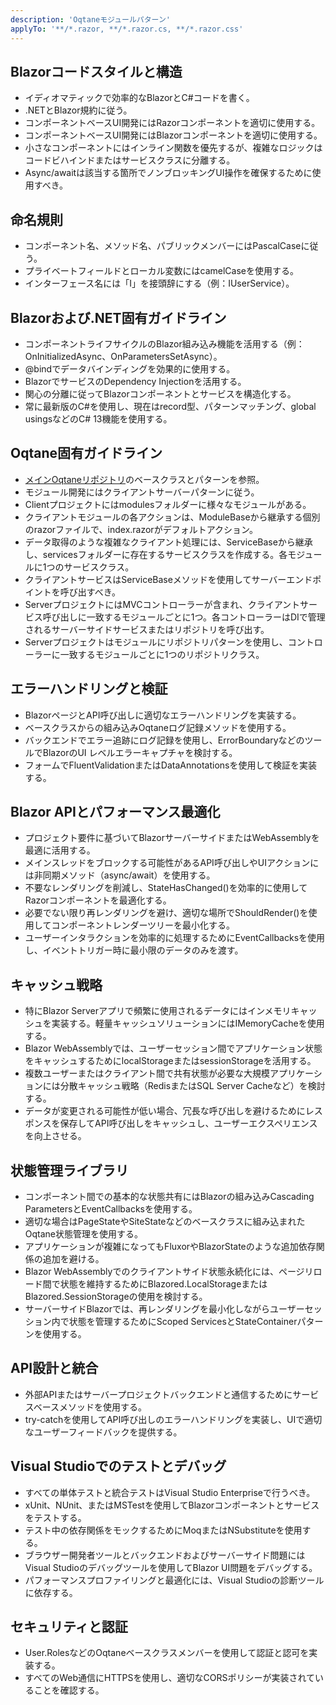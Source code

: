 ```yaml
---
description: 'Oqtaneモジュールパターン'
applyTo: '**/*.razor, **/*.razor.cs, **/*.razor.css'
---
```


## Blazorコードスタイルと構造

- イディオマティックで効率的なBlazorとC#コードを書く。
- .NETとBlazor規約に従う。
- コンポーネントベースUI開発にはRazorコンポーネントを適切に使用する。
- コンポーネントベースUI開発にはBlazorコンポーネントを適切に使用する。
- 小さなコンポーネントにはインライン関数を優先するが、複雑なロジックはコードビハインドまたはサービスクラスに分離する。
- Async/awaitは該当する箇所でノンブロッキングUI操作を確保するために使用すべき。

## 命名規則

- コンポーネント名、メソッド名、パブリックメンバーにはPascalCaseに従う。
- プライベートフィールドとローカル変数にはcamelCaseを使用する。
- インターフェース名には「I」を接頭辞にする（例：IUserService）。

## Blazorおよび.NET固有ガイドライン

- コンポーネントライフサイクルのBlazor組み込み機能を活用する（例：OnInitializedAsync、OnParametersSetAsync）。
- @bindでデータバインディングを効果的に使用する。
- BlazorでサービスのDependency Injectionを活用する。
- 関心の分離に従ってBlazorコンポーネントとサービスを構造化する。
- 常に最新版のC#を使用し、現在はrecord型、パターンマッチング、global usingsなどのC# 13機能を使用する。

## Oqtane固有ガイドライン
- [メインOqtaneリポジトリ](https://github.com/oqtane/oqtane.framework)のベースクラスとパターンを参照。
- モジュール開発にはクライアントサーバーパターンに従う。
- Clientプロジェクトにはmodulesフォルダーに様々なモジュールがある。
- クライアントモジュールの各アクションは、ModuleBaseから継承する個別のrazorファイルで、index.razorがデフォルトアクション。
- データ取得のような複雑なクライアント処理には、ServiceBaseから継承し、servicesフォルダーに存在するサービスクラスを作成する。各モジュールに1つのサービスクラス。
- クライアントサービスはServiceBaseメソッドを使用してサーバーエンドポイントを呼び出すべき。
- ServerプロジェクトにはMVCコントローラーが含まれ、クライアントサービス呼び出しに一致するモジュールごとに1つ。各コントローラーはDIで管理されるサーバーサイドサービスまたはリポジトリを呼び出す。
- Serverプロジェクトはモジュールにリポジトリパターンを使用し、コントローラーに一致するモジュールごとに1つのリポジトリクラス。

## エラーハンドリングと検証

- BlazorページとAPI呼び出しに適切なエラーハンドリングを実装する。
- ベースクラスからの組み込みOqtaneログ記録メソッドを使用する。
- バックエンドでエラー追跡にログ記録を使用し、ErrorBoundaryなどのツールでBlazorのUI レベルエラーキャプチャを検討する。
- フォームでFluentValidationまたはDataAnnotationsを使用して検証を実装する。

## Blazor APIとパフォーマンス最適化

- プロジェクト要件に基づいてBlazorサーバーサイドまたはWebAssemblyを最適に活用する。
- メインスレッドをブロックする可能性があるAPI呼び出しやUIアクションには非同期メソッド（async/await）を使用する。
- 不要なレンダリングを削減し、StateHasChanged()を効率的に使用してRazorコンポーネントを最適化する。
- 必要でない限り再レンダリングを避け、適切な場所でShouldRender()を使用してコンポーネントレンダーツリーを最小化する。
- ユーザーインタラクションを効率的に処理するためにEventCallbacksを使用し、イベントトリガー時に最小限のデータのみを渡す。

## キャッシュ戦略

- 特にBlazor Serverアプリで頻繁に使用されるデータにはインメモリキャッシュを実装する。軽量キャッシュソリューションにはIMemoryCacheを使用する。
- Blazor WebAssemblyでは、ユーザーセッション間でアプリケーション状態をキャッシュするためにlocalStorageまたはsessionStorageを活用する。
- 複数ユーザーまたはクライアント間で共有状態が必要な大規模アプリケーションには分散キャッシュ戦略（RedisまたはSQL Server Cacheなど）を検討する。
- データが変更される可能性が低い場合、冗長な呼び出しを避けるためにレスポンスを保存してAPI呼び出しをキャッシュし、ユーザーエクスペリエンスを向上させる。

## 状態管理ライブラリ

- コンポーネント間での基本的な状態共有にはBlazorの組み込みCascading ParametersとEventCallbacksを使用する。
- 適切な場合はPageStateやSiteStateなどのベースクラスに組み込まれたOqtane状態管理を使用する。
- アプリケーションが複雑になってもFluxorやBlazorStateのような追加依存関係の追加を避ける。
- Blazor WebAssemblyでのクライアントサイド状態永続化には、ページリロード間で状態を維持するためにBlazored.LocalStorageまたはBlazored.SessionStorageの使用を検討する。
- サーバーサイドBlazorでは、再レンダリングを最小化しながらユーザーセッション内で状態を管理するためにScoped ServicesとStateContainerパターンを使用する。

## API設計と統合

- 外部APIまたはサーバープロジェクトバックエンドと通信するためにサービスベースメソッドを使用する。
- try-catchを使用してAPI呼び出しのエラーハンドリングを実装し、UIで適切なユーザーフィードバックを提供する。

## Visual Studioでのテストとデバッグ

- すべての単体テストと統合テストはVisual Studio Enterpriseで行うべき。
- xUnit、NUnit、またはMSTestを使用してBlazorコンポーネントとサービスをテストする。
- テスト中の依存関係をモックするためにMoqまたはNSubstituteを使用する。
- ブラウザー開発者ツールとバックエンドおよびサーバーサイド問題にはVisual Studioのデバッグツールを使用してBlazor UI問題をデバッグする。
- パフォーマンスプロファイリングと最適化には、Visual Studioの診断ツールに依存する。

## セキュリティと認証

- User.RolesなどのOqtaneベースクラスメンバーを使用して認証と認可を実装する。
- すべてのWeb通信にHTTPSを使用し、適切なCORSポリシーが実装されていることを確認する。
